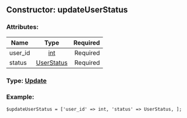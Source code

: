 ## Constructor: updateUserStatus  

### Attributes:

| Name     |    Type       | Required |
|----------|:-------------:|---------:|
|user\_id|[int](../types/int.md) | Required|
|status|[UserStatus](../types/UserStatus.md) | Required|


### Type: [Update](../types/Update.md)

### Example:


```
$updateUserStatus = ['user_id' => int, 'status' => UserStatus, ];
```